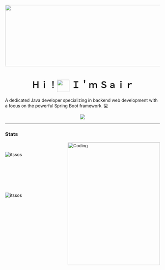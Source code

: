 <p align="center"><img align="center" width="600" height="200" src="https://media1.tenor.com/m/DimzPZMypFcAAAAd/laptop.gif"/></p>
<h1 align="center">Ｈｉ！<img align="center" width="40" src="https://media1.tenor.com/m/y0HnKKbCPAoAAAAC/duck-dancing-duck.gif"/> Ｉ＇ｍ Ｓａｉｒ</h1>

A dedicated Java developer specializing in backend web development with a focus on the powerful Spring Boot framework. 💻

<p align="center"><img align="center" src="https://skillicons.dev/icons?i=java,spring,html,css,php,js"/></p>

---


<h3>Stats</h3>
<img align="right" alt="Coding" width="300" height="400" src="https://media1.tenor.com/m/7_taP4I7VNsAAAAC/muslim-cyber-army.gif" >
<br>


<p><img align="left" src="https://github-readme-stats.vercel.app/api/top-langs?username=itssos&show_icons=true&theme=dark&locale=en&layout=compact" alt="itssos" /></p>

<br><br><br><br><br><br><br>
<p>&nbsp;<img align="left" src="https://github-readme-stats.vercel.app/api?username=itssos&show_icons=true&theme=dark&locale=en" alt="itssos" /></p>
<br><br><br><br><br><br><br><br><br><br>

